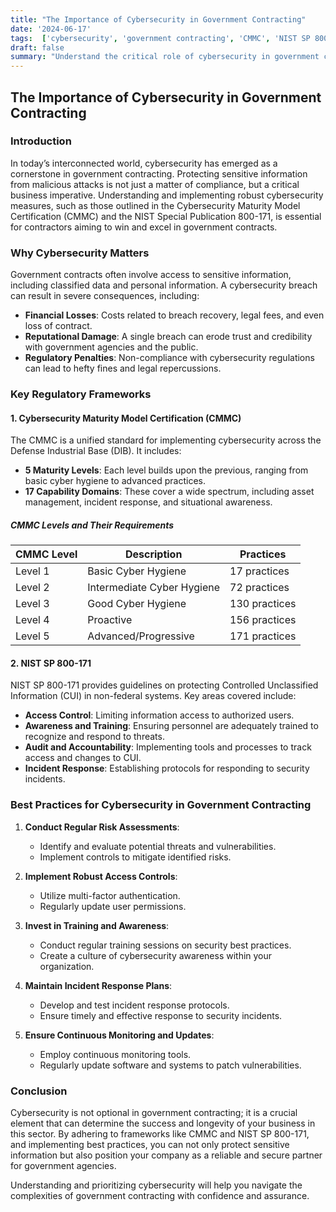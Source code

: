 ```yaml
---
title: "The Importance of Cybersecurity in Government Contracting"
date: '2024-06-17'
tags:  ['cybersecurity', 'government contracting', 'CMMC', 'NIST SP 800-171', 'compliance', 'best practices', 'data protection']
draft: false
summary: "Understand the critical role of cybersecurity in government contracts, including best practices for protecting sensitive information and meeting regulatory requirements such as CMMC and NIST SP 800-171."
---
```


## The Importance of Cybersecurity in Government Contracting

### Introduction

In today’s interconnected world, cybersecurity has emerged as a cornerstone in government contracting. Protecting sensitive information from malicious attacks is not just a matter of compliance, but a critical business imperative. Understanding and implementing robust cybersecurity measures, such as those outlined in the Cybersecurity Maturity Model Certification (CMMC) and the NIST Special Publication 800-171, is essential for contractors aiming to win and excel in government contracts.

### Why Cybersecurity Matters

Government contracts often involve access to sensitive information, including classified data and personal information. A cybersecurity breach can result in severe consequences, including:

- **Financial Losses**: Costs related to breach recovery, legal fees, and even loss of contract.
- **Reputational Damage**: A single breach can erode trust and credibility with government agencies and the public.
- **Regulatory Penalties**: Non-compliance with cybersecurity regulations can lead to hefty fines and legal repercussions.

### Key Regulatory Frameworks

#### 1. **Cybersecurity Maturity Model Certification (CMMC)**

The CMMC is a unified standard for implementing cybersecurity across the Defense Industrial Base (DIB). It includes:

- **5 Maturity Levels**: Each level builds upon the previous, ranging from basic cyber hygiene to advanced practices.
- **17 Capability Domains**: These cover a wide spectrum, including asset management, incident response, and situational awareness.

##### CMMC Levels and Their Requirements

| CMMC Level | Description                       | Practices                                      |
|------------|-----------------------------------|------------------------------------------------|
| Level 1    | Basic Cyber Hygiene               | 17 practices                                   |
| Level 2    | Intermediate Cyber Hygiene        | 72 practices                                   |
| Level 3    | Good Cyber Hygiene                | 130 practices                                  |
| Level 4    | Proactive                         | 156 practices                                  |
| Level 5    | Advanced/Progressive              | 171 practices                                  |

#### 2. **NIST SP 800-171**

NIST SP 800-171 provides guidelines on protecting Controlled Unclassified Information (CUI) in non-federal systems. Key areas covered include:

- **Access Control**: Limiting information access to authorized users.
- **Awareness and Training**: Ensuring personnel are adequately trained to recognize and respond to threats.
- **Audit and Accountability**: Implementing tools and processes to track access and changes to CUI.
- **Incident Response**: Establishing protocols for responding to security incidents.

### Best Practices for Cybersecurity in Government Contracting

1. **Conduct Regular Risk Assessments**:
   - Identify and evaluate potential threats and vulnerabilities.
   - Implement controls to mitigate identified risks.

2. **Implement Robust Access Controls**:
   - Utilize multi-factor authentication.
   - Regularly update user permissions.

3. **Invest in Training and Awareness**:
   - Conduct regular training sessions on security best practices.
   - Create a culture of cybersecurity awareness within your organization.

4. **Maintain Incident Response Plans**:
   - Develop and test incident response protocols.
   - Ensure timely and effective response to security incidents.

5. **Ensure Continuous Monitoring and Updates**:
   - Employ continuous monitoring tools.
   - Regularly update software and systems to patch vulnerabilities.

### Conclusion

Cybersecurity is not optional in government contracting; it is a crucial element that can determine the success and longevity of your business in this sector. By adhering to frameworks like CMMC and NIST SP 800-171, and implementing best practices, you can not only protect sensitive information but also position your company as a reliable and secure partner for government agencies.

Understanding and prioritizing cybersecurity will help you navigate the complexities of government contracting with confidence and assurance.
```